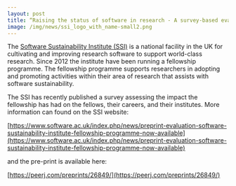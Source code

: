 ```yaml
---
layout: post
title: “Raising the status of software in research - A survey-based evaluation of the Software Sustainability Institute Fellowship Programme” by Shoaib Sufi and Caroline Jay is now available as a PeerJ Preprint
image: /img/news/ssi_logo_with_name-small2.png
---
```



The [Software Sustainability Institute (SSI)](https://www.software.ac.uk/index.php/) is a national facility in the UK for cultivating and improving research software to support world-class research. Since 2012 the institute have been running a fellowship programme. The fellowship programme supports researchers in adopting and promoting activities within their area of research that assists with software sustainability.

The SSI has recently published a survey assessing the impact the fellowship has had on the fellows, their careers, and their institutes. More information can found on the SSI website:

[https://www.software.ac.uk/index.php/news/preprint-evaluation-software-sustainability-institute-fellowship-programme-now-available](https://www.software.ac.uk/index.php/news/preprint-evaluation-software-sustainability-institute-fellowship-programme-now-available)

and the pre-print is available here:

[https://peerj.com/preprints/26849/](https://peerj.com/preprints/26849/)